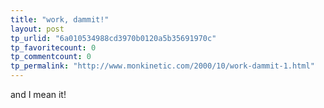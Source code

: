 ```yaml
---
title: "work, dammit!"
layout: post
tp_urlid: "6a010534988cd3970b0120a5b35691970c"
tp_favoritecount: 0
tp_commentcount: 0
tp_permalink: "http://www.monkinetic.com/2000/10/work-dammit-1.html"
---
```

and I mean it!<br />
<br />
